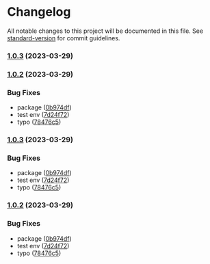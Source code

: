 # Changelog

All notable changes to this project will be documented in this file. See [standard-version](https://github.com/conventional-changelog/standard-version) for commit guidelines.

### [1.0.3](https://github.com/vasttian/vue-cli-plugin-basis/compare/v1.0.2...v1.0.3) (2023-03-29)

### [1.0.2](https://github.com/vasttian/vue-cli-plugin-basis/compare/v0.9.8-rc.0...v1.0.2) (2023-03-29)


### Bug Fixes

* package ([0b974df](https://github.com/vasttian/vue-cli-plugin-basis/commit/0b974df099d334b15bfa181610f49c2d39f5fb97))
* test env ([7d24f72](https://github.com/vasttian/vue-cli-plugin-basis/commit/7d24f725e5b480280ec403be4402dd7a74e90d1c))
* typo ([78476c5](https://github.com/vasttian/vue-cli-plugin-basis/commit/78476c52b2560c831a836726d33d0860c947a72a))

### [1.0.3](https://github.com/vasttian/vue-cli-plugin-basis/compare/v0.9.8-rc.0...v1.0.3) (2023-03-29)


### Bug Fixes

* package ([0b974df](https://github.com/vasttian/vue-cli-plugin-basis/commit/0b974df099d334b15bfa181610f49c2d39f5fb97))
* test env ([7d24f72](https://github.com/vasttian/vue-cli-plugin-basis/commit/7d24f725e5b480280ec403be4402dd7a74e90d1c))
* typo ([78476c5](https://github.com/vasttian/vue-cli-plugin-basis/commit/78476c52b2560c831a836726d33d0860c947a72a))

### [1.0.2](https://github.com/vasttian/vue-cli-plugin-basis/compare/v0.9.8-rc.0...v1.0.2) (2023-03-29)


### Bug Fixes

* package ([0b974df](https://github.com/vasttian/vue-cli-plugin-basis/commit/0b974df099d334b15bfa181610f49c2d39f5fb97))
* test env ([7d24f72](https://github.com/vasttian/vue-cli-plugin-basis/commit/7d24f725e5b480280ec403be4402dd7a74e90d1c))
* typo ([78476c5](https://github.com/vasttian/vue-cli-plugin-basis/commit/78476c52b2560c831a836726d33d0860c947a72a))
